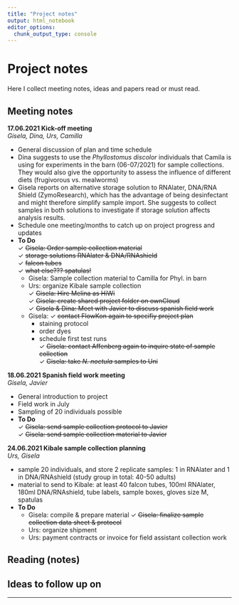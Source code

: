 ```yaml
---
title: "Project notes"
output: html_notebook
editor_options:
  chunk_output_type: console
---
```


# Project notes



Here I collect meeting notes, ideas and papers read or must read.

## Meeting notes
**17.06.2021 Kick-off meeting**  
*Gisela, Dina, Urs, Camilla*  

* General discussion of plan and time schedule  
* Dina suggests to use the *Phyllostomus discolor* individuals that Camila is using for experiments in the barn (06-07/2021) for sample collections. They would also give the opportunity to assess the influence of different diets (frugivorous vs. mealworms) 
* Gisela reports on alternative storage solution to RNAlater, DNA/RNA Shield (ZymoResearch), which has the advantage of being desinfectant and might therefore simplify sample import. She suggests to collect samples in both solutions to investigate if storage solution affects analysis results. 
* Schedule one meeting/months to catch up on project progress and updates  
* **To Do**  
  &check; ~~Gisela: Order sample collection material~~     
    &check; ~~storage solutions RNAlater & DNA/RNAshield~~  
    &check; ~~falcon tubes~~  
    &check; ~~what else??? spatulas!~~
  + Gisela: Sample collection material to Camilla for Phyl. in barn  
  + Urs: organize Kibale sample collection  
  &check; ~~Gisela: Hire Melina as HiWi~~  
  &check; ~~Gisela: create shared project folder on ownCloud~~  
  &check; ~~Gisela & Dina: Meet with Javier to discuss spanish field work~~  
  + Gisela: &check; ~~contact FlowKon again to specifiy project plan~~  
    - staining protocol  
    - order dyes  
    - schedule first test runs  
  &check; ~~Gisela: contact Affenberg again to inquire state of sample collection~~  
  &check; ~~Gisela: take *N. noctula* samples to Uni~~   
  
**18.06.2021 Spanish field work meeting**  
*Gisela, Javier*  

* General introduction to project  
* Field work in July    
* Sampling of 20 individuals possible  
* **To Do**   
  &check; ~~Gisela: send sample collection protocol to Javier~~  
  &check; ~~Gisela: send sample collection material to Javier~~  

**24.06.2021 Kibale sample collection planning**  
*Urs, Gisela*  

* sample 20 individuals, and store 2 replicate samples: 1 in RNAlater and 1 in DNA/RNAshield (study group in total: 40-50 adults)
* material to send to Kibale: at least 40 falcon tubes, 100ml RNAlater, 180ml DNA/RNAshield, tube labels, sample boxes, gloves size M, spatulas  
* **To Do**  
	+ Gisela: compile & prepare material
	&check; ~~Gisela: finalize sample collection data sheet & protocol~~
	+ Urs: organize shipment
	+ Urs: payment contracts or invoice for field assistant collection work
 


## Reading (notes)


## Ideas to follow up on 


---
